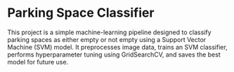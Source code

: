 # Parking Space Classifier

This project is a simple machine-learning pipeline designed to classify parking spaces as either empty or not empty using a Support Vector Machine (SVM) model. It preprocesses image data, trains an SVM classifier, performs hyperparameter tuning using GridSearchCV, and saves the best model for future use.

